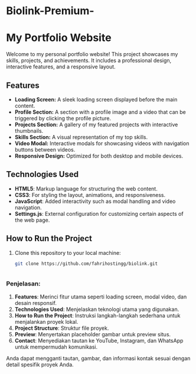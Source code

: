 # Biolink-Premium-

# My Portfolio Website

Welcome to my personal portfolio website! This project showcases my skills, projects, and achievements. It includes a professional design, interactive features, and a responsive layout.

## Features

- **Loading Screen:** A sleek loading screen displayed before the main content.
- **Profile Section:** A section with a profile image and a video that can be triggered by clicking the profile picture.
- **Projects Section:** A gallery of my featured projects with interactive thumbnails.
- **Skills Section:** A visual representation of my top skills.
- **Video Modal:** Interactive modals for showcasing videos with navigation buttons between videos.
- **Responsive Design:** Optimized for both desktop and mobile devices.

## Technologies Used

- **HTML5**: Markup language for structuring the web content.
- **CSS3**: For styling the layout, animations, and responsiveness.
- **JavaScript**: Added interactivity such as modal handling and video navigation.
- **Settings.js**: External configuration for customizing certain aspects of the web page.

## How to Run the Project

1. Clone this repository to your local machine:
   ```bash
   git clone https://github.com/fahrihostingg/biolink.git
   


### Penjelasan:

1. **Features**: Merinci fitur utama seperti loading screen, modal video, dan desain responsif.
2. **Technologies Used**: Menjelaskan teknologi utama yang digunakan.
3. **How to Run the Project**: Instruksi langkah-langkah sederhana untuk menjalankan proyek lokal.
4. **Project Structure**: Struktur file proyek.
5. **Preview**: Menyertakan placeholder gambar untuk preview situs.
6. **Contact**: Menyediakan tautan ke YouTube, Instagram, dan WhatsApp untuk mempermudah komunikasi.

Anda dapat mengganti tautan, gambar, dan informasi kontak sesuai dengan detail spesifik proyek Anda.

